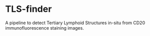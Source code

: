 # TLS-finder
A pipeline to detect Tertiary Lymphoid Structures in-situ from CD20 immunofluorescence staining images.
